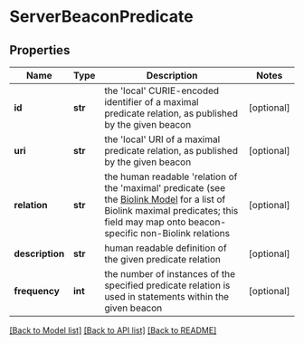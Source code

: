 # ServerBeaconPredicate

## Properties
Name | Type | Description | Notes
------------ | ------------- | ------------- | -------------
**id** | **str** | the &#39;local&#39; CURIE-encoded identifier of a maximal predicate relation, as published by  the given beacon  | [optional] 
**uri** | **str** | the &#39;local&#39; URI of a maximal predicate relation,  as published by the given beacon  | [optional] 
**relation** | **str** | the human readable &#39;relation of the &#39;maximal&#39; predicate (see the [Biolink Model](https://biolink.github.io/biolink-model) for a list of Biolink maximal predicates; this field may map onto beacon-specific non-Biolink relations  | [optional] 
**description** | **str** | human readable definition of the given predicate relation  | [optional] 
**frequency** | **int** | the number of instances of the specified predicate relation is used in statements within the given beacon  | [optional] 

[[Back to Model list]](../README.md#documentation-for-models) [[Back to API list]](../README.md#documentation-for-api-endpoints) [[Back to README]](../README.md)


